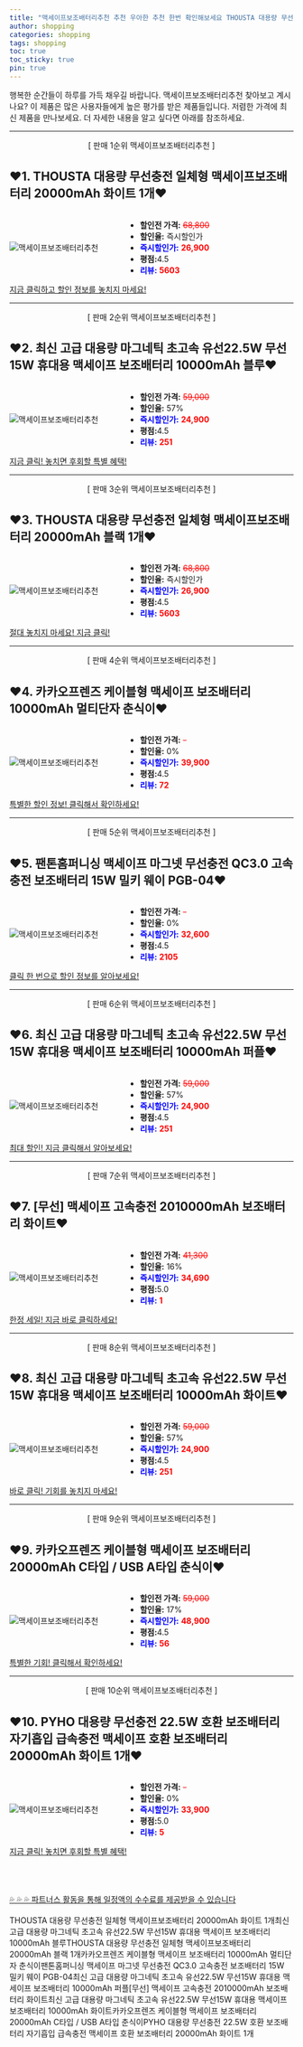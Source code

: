 ```yaml
---
title: "맥세이프보조배터리추천 추천 우아한 추천 한번 확인해보세요 THOUSTA 대용량 무선충전 일체형 맥세이프보조배터리"
author: shopping
categories: shopping
tags: shopping
toc: true
toc_sticky: true
pin: true
---
```

행복한 순간들이 하루를 가득 채우길 바랍니다. 맥세이프보조배터리추천 찾아보고 계시나요? 이 제품은 많은 사용자들에게 높은 평가를 받은 제품들입니다. 저렴한 가격에 최신 제품을 만나보세요. 더 자세한 내용을 알고 싶다면 아래를 참조하세요.

---
<p class="toplist" style="margin: 0 auto; display: block; width: fit-content;">[ 판매 1순위 맥세이프보조배터리추천 ]</p>

<h2><strong>❤️1. THOUSTA 대용량 무선충전 일체형 맥세이프보조배터리 20000mAh 화이트 1개❤️</strong></h2>

<div style="display: flex; align-items: center;">
    <div style="flex: 0.4;">
        <img src="https://thumbnail8.coupangcdn.com/thumbnails/remote/230x230ex/image/vendor_inventory/5c78/8dfb14f42ba66f57e066e400b62554afa0e9af07b833238146703653bb4a.jpg" alt="맥세이프보조배터리추천" style="max-width: 100%;">
    </div>
    <div style="flex: 0.6; margin-left: 10px;">
        <ul>
            <li><strong>할인전 가격:</strong> <del style="color: red;">68,800</del></li>
            <li><strong>할인율:</strong> 즉시할인가</li>
            <li><span style='color:blue'><strong>즉시할인가:</strong></span> <span style='color:red'><strong>26,900</strong></span></li>
            <li><strong>평점:</strong>4.5</li>
            <li><span style='color:blue'><strong>리뷰:</strong></span> <span style='color:red'><strong>5603</strong></span></li>
        </ul>
    </div>
</div>
<div class="center">
    <a href="https://William4Davisa.github.io?lptag=AF9450613&subid=githubio&pageKey=7194307038&traceid=V0-153&itemId=18171041798&vendorItemId=85918843486" class="myButton">
        지금 클릭하고 할인 정보를 놓치지 마세요!
    </a>
</div>


---
<p class="toplist" style="margin: 0 auto; display: block; width: fit-content;">[ 판매 2순위 맥세이프보조배터리추천 ]</p>

<h2><strong>❤️2. 최신 고급 대용량 마그네틱 초고속 유선22.5W 무선15W 휴대용 맥세이프 보조배터리 10000mAh 블루❤️</strong></h2>

<div style="display: flex; align-items: center;">
    <div style="flex: 0.4;">
        <img src="https://thumbnail8.coupangcdn.com/thumbnails/remote/230x230ex/image/vendor_inventory/6b84/6b18af092df26fa085ca99d813622b9606d1f8d67d6f1c566374907dda6d.jpg" alt="맥세이프보조배터리추천" style="max-width: 100%;">
    </div>
    <div style="flex: 0.6; margin-left: 10px;">
        <ul>
            <li><strong>할인전 가격:</strong> <del style="color: red;">59,000</del></li>
            <li><strong>할인율:</strong> 57%</li>
            <li><span style='color:blue'><strong>즉시할인가:</strong></span> <span style='color:red'><strong>24,900</strong></span></li>
            <li><strong>평점:</strong>4.5</li>
            <li><span style='color:blue'><strong>리뷰:</strong></span> <span style='color:red'><strong>251</strong></span></li>
        </ul>
    </div>
</div>
<div class="center">
    <a href="https://William4Davisa.github.io?lptag=AF9450613&subid=githubio&pageKey=7832220837&traceid=V0-153&itemId=21303423193&vendorItemId=88363090348" class="myButton">
        지금 클릭! 놓치면 후회할 특별 혜택!
    </a>
</div>


---
<p class="toplist" style="margin: 0 auto; display: block; width: fit-content;">[ 판매 3순위 맥세이프보조배터리추천 ]</p>

<h2><strong>❤️3. THOUSTA 대용량 무선충전 일체형 맥세이프보조배터리 20000mAh 블랙 1개❤️</strong></h2>

<div style="display: flex; align-items: center;">
    <div style="flex: 0.4;">
        <img src="https://thumbnail8.coupangcdn.com/thumbnails/remote/230x230ex/image/vendor_inventory/5413/a463754c3cd62af7b1ebadf96e4e84a8808b339b591fe799326527c61e42.jpg" alt="맥세이프보조배터리추천" style="max-width: 100%;">
    </div>
    <div style="flex: 0.6; margin-left: 10px;">
        <ul>
            <li><strong>할인전 가격:</strong> <del style="color: red;">68,800</del></li>
            <li><strong>할인율:</strong> 즉시할인가</li>
            <li><span style='color:blue'><strong>즉시할인가:</strong></span> <span style='color:red'><strong>26,900</strong></span></li>
            <li><strong>평점:</strong>4.5</li>
            <li><span style='color:blue'><strong>리뷰:</strong></span> <span style='color:red'><strong>5603</strong></span></li>
        </ul>
    </div>
</div>
<div class="center">
    <a href="https://William4Davisa.github.io?lptag=AF9450613&subid=githubio&pageKey=7194307038&traceid=V0-153&itemId=18171041789&vendorItemId=85918843511" class="myButton">
        절대 놓치지 마세요! 지금 클릭!
    </a>
</div>


---
<p class="toplist" style="margin: 0 auto; display: block; width: fit-content;">[ 판매 4순위 맥세이프보조배터리추천 ]</p>

<h2><strong>❤️4. 카카오프렌즈 케이블형 맥세이프 보조배터리 10000mAh 멀티단자 춘식이❤️</strong></h2>

<div style="display: flex; align-items: center;">
    <div style="flex: 0.4;">
        <img src="https://thumbnail8.coupangcdn.com/thumbnails/remote/230x230ex/image/retail/images/2024/02/09/17/5/3689fa5a-a62a-460d-a863-d60d55e839b7.jpg" alt="맥세이프보조배터리추천" style="max-width: 100%;">
    </div>
    <div style="flex: 0.6; margin-left: 10px;">
        <ul>
            <li><strong>할인전 가격:</strong> <del style="color: red;">-</del></li>
            <li><strong>할인율:</strong> 0%</li>
            <li><span style='color:blue'><strong>즉시할인가:</strong></span> <span style='color:red'><strong>39,900</strong></span></li>
            <li><strong>평점:</strong>4.5</li>
            <li><span style='color:blue'><strong>리뷰:</strong></span> <span style='color:red'><strong>72</strong></span></li>
        </ul>
    </div>
</div>
<div class="center">
    <a href="https://William4Davisa.github.io?lptag=AF9450613&subid=githubio&pageKey=7887276666&traceid=V0-153&itemId=21583411887&vendorItemId=88634989653" class="myButton">
        특별한 할인 정보! 클릭해서 확인하세요!
    </a>
</div>


---
<p class="toplist" style="margin: 0 auto; display: block; width: fit-content;">[ 판매 5순위 맥세이프보조배터리추천 ]</p>

<h2><strong>❤️5. 팬톤홈퍼니싱 맥세이프 마그넷 무선충전 QC3.0 고속충전 보조배터리 15W 밀키 웨이 PGB-04❤️</strong></h2>

<div style="display: flex; align-items: center;">
    <div style="flex: 0.4;">
        <img src="https://thumbnail9.coupangcdn.com/thumbnails/remote/230x230ex/image/retail/images/460795600709807-85755b41-5342-495d-baf1-57fd8fe7990c.jpg" alt="맥세이프보조배터리추천" style="max-width: 100%;">
    </div>
    <div style="flex: 0.6; margin-left: 10px;">
        <ul>
            <li><strong>할인전 가격:</strong> <del style="color: red;">-</del></li>
            <li><strong>할인율:</strong> 0%</li>
            <li><span style='color:blue'><strong>즉시할인가:</strong></span> <span style='color:red'><strong>32,600</strong></span></li>
            <li><strong>평점:</strong>4.5</li>
            <li><span style='color:blue'><strong>리뷰:</strong></span> <span style='color:red'><strong>2105</strong></span></li>
        </ul>
    </div>
</div>
<div class="center">
    <a href="https://William4Davisa.github.io?lptag=AF9450613&subid=githubio&pageKey=6939425040&traceid=V0-153&itemId=16822006852&vendorItemId=79664169294" class="myButton">
        클릭 한 번으로 할인 정보를 알아보세요!
    </a>
</div>


---
<p class="toplist" style="margin: 0 auto; display: block; width: fit-content;">[ 판매 6순위 맥세이프보조배터리추천 ]</p>

<h2><strong>❤️6. 최신 고급 대용량 마그네틱 초고속 유선22.5W 무선15W 휴대용 맥세이프 보조배터리 10000mAh 퍼플❤️</strong></h2>

<div style="display: flex; align-items: center;">
    <div style="flex: 0.4;">
        <img src="https://thumbnail6.coupangcdn.com/thumbnails/remote/230x230ex/image/vendor_inventory/989b/05c13b03229dbf2cf017ab372e3eff23d68eb1a113e7cc43f3e3ba405a18.jpg" alt="맥세이프보조배터리추천" style="max-width: 100%;">
    </div>
    <div style="flex: 0.6; margin-left: 10px;">
        <ul>
            <li><strong>할인전 가격:</strong> <del style="color: red;">59,000</del></li>
            <li><strong>할인율:</strong> 57%</li>
            <li><span style='color:blue'><strong>즉시할인가:</strong></span> <span style='color:red'><strong>24,900</strong></span></li>
            <li><strong>평점:</strong>4.5</li>
            <li><span style='color:blue'><strong>리뷰:</strong></span> <span style='color:red'><strong>251</strong></span></li>
        </ul>
    </div>
</div>
<div class="center">
    <a href="https://William4Davisa.github.io?lptag=AF9450613&subid=githubio&pageKey=7832220837&traceid=V0-153&itemId=21303423196&vendorItemId=88363090344" class="myButton">
        최대 할인! 지금 클릭해서 알아보세요!
    </a>
</div>


---
<p class="toplist" style="margin: 0 auto; display: block; width: fit-content;">[ 판매 7순위 맥세이프보조배터리추천 ]</p>

<h2><strong>❤️7. [무선] 맥세이프 고속충전 2010000mAh 보조배터리 화이트❤️</strong></h2>

<div style="display: flex; align-items: center;">
    <div style="flex: 0.4;">
        <img src="https://thumbnail7.coupangcdn.com/thumbnails/remote/230x230ex/image/vendor_inventory/8ce2/aa7984a84d7317a8152ce9fb15c61900dc62398c00eecabdf71264053541.png" alt="맥세이프보조배터리추천" style="max-width: 100%;">
    </div>
    <div style="flex: 0.6; margin-left: 10px;">
        <ul>
            <li><strong>할인전 가격:</strong> <del style="color: red;">41,300</del></li>
            <li><strong>할인율:</strong> 16%</li>
            <li><span style='color:blue'><strong>즉시할인가:</strong></span> <span style='color:red'><strong>34,690</strong></span></li>
            <li><strong>평점:</strong>5.0</li>
            <li><span style='color:blue'><strong>리뷰:</strong></span> <span style='color:red'><strong>1</strong></span></li>
        </ul>
    </div>
</div>
<div class="center">
    <a href="https://William4Davisa.github.io?lptag=AF9450613&subid=githubio&pageKey=6988488204&traceid=V0-153&itemId=17096142607&vendorItemId=90639884883" class="myButton">
        한정 세일! 지금 바로 클릭하세요!
    </a>
</div>


---
<p class="toplist" style="margin: 0 auto; display: block; width: fit-content;">[ 판매 8순위 맥세이프보조배터리추천 ]</p>

<h2><strong>❤️8. 최신 고급 대용량 마그네틱 초고속 유선22.5W 무선15W 휴대용 맥세이프 보조배터리 10000mAh 화이트❤️</strong></h2>

<div style="display: flex; align-items: center;">
    <div style="flex: 0.4;">
        <img src="https://thumbnail10.coupangcdn.com/thumbnails/remote/230x230ex/image/vendor_inventory/b1d9/722b32644a900fc34c5b90d1d15a5ff2761501088ccacf33500ad90a74c4.jpg" alt="맥세이프보조배터리추천" style="max-width: 100%;">
    </div>
    <div style="flex: 0.6; margin-left: 10px;">
        <ul>
            <li><strong>할인전 가격:</strong> <del style="color: red;">59,000</del></li>
            <li><strong>할인율:</strong> 57%</li>
            <li><span style='color:blue'><strong>즉시할인가:</strong></span> <span style='color:red'><strong>24,900</strong></span></li>
            <li><strong>평점:</strong>4.5</li>
            <li><span style='color:blue'><strong>리뷰:</strong></span> <span style='color:red'><strong>251</strong></span></li>
        </ul>
    </div>
</div>
<div class="center">
    <a href="https://William4Davisa.github.io?lptag=AF9450613&subid=githubio&pageKey=7832220837&traceid=V0-153&itemId=21303423195&vendorItemId=88363090345" class="myButton">
        바로 클릭! 기회를 놓치지 마세요!
    </a>
</div>


---
<p class="toplist" style="margin: 0 auto; display: block; width: fit-content;">[ 판매 9순위 맥세이프보조배터리추천 ]</p>

<h2><strong>❤️9. 카카오프렌즈 케이블형 맥세이프 보조배터리 20000mAh C타입 / USB A타입 춘식이❤️</strong></h2>

<div style="display: flex; align-items: center;">
    <div style="flex: 0.4;">
        <img src="https://thumbnail10.coupangcdn.com/thumbnails/remote/230x230ex/image/retail/images/2024/03/13/14/6/21ffe31d-b61f-47a1-ae54-f7f6fd508ddb.png" alt="맥세이프보조배터리추천" style="max-width: 100%;">
    </div>
    <div style="flex: 0.6; margin-left: 10px;">
        <ul>
            <li><strong>할인전 가격:</strong> <del style="color: red;">59,000</del></li>
            <li><strong>할인율:</strong> 17%</li>
            <li><span style='color:blue'><strong>즉시할인가:</strong></span> <span style='color:red'><strong>48,900</strong></span></li>
            <li><strong>평점:</strong>4.5</li>
            <li><span style='color:blue'><strong>리뷰:</strong></span> <span style='color:red'><strong>56</strong></span></li>
        </ul>
    </div>
</div>
<div class="center">
    <a href="https://William4Davisa.github.io?lptag=AF9450613&subid=githubio&pageKey=7956253294&traceid=V0-153&itemId=21982511077&vendorItemId=89030132029" class="myButton">
        특별한 기회! 클릭해서 확인하세요!
    </a>
</div>


---
<p class="toplist" style="margin: 0 auto; display: block; width: fit-content;">[ 판매 10순위 맥세이프보조배터리추천 ]</p>

<h2><strong>❤️10. PYHO 대용량 무선충전 22.5W 호환 보조배터리 자기흡입 급속충전 맥세이프 호환 보조배터리 20000mAh 화이트 1개❤️</strong></h2>

<div style="display: flex; align-items: center;">
    <div style="flex: 0.4;">
        <img src="https://thumbnail10.coupangcdn.com/thumbnails/remote/230x230ex/image/vendor_inventory/6831/24cd75467ef4eb7ea218467d18d342ff7d8682076ed4ce9109a83c5d90e8.jpg" alt="맥세이프보조배터리추천" style="max-width: 100%;">
    </div>
    <div style="flex: 0.6; margin-left: 10px;">
        <ul>
            <li><strong>할인전 가격:</strong> <del style="color: red;">-</del></li>
            <li><strong>할인율:</strong> 0%</li>
            <li><span style='color:blue'><strong>즉시할인가:</strong></span> <span style='color:red'><strong>33,900</strong></span></li>
            <li><strong>평점:</strong>5.0</li>
            <li><span style='color:blue'><strong>리뷰:</strong></span> <span style='color:red'><strong>5</strong></span></li>
        </ul>
    </div>
</div>
<div class="center">
    <a href="https://William4Davisa.github.io?lptag=AF9450613&subid=githubio&pageKey=8176991412&traceid=V0-153&itemId=23369358999&vendorItemId=90598715177" class="myButton">
        지금 클릭! 놓치면 후회할 특별 혜택!
    </a>
</div>

<br><br><br>[💦 💦 💦 파트너스 활동을 통해 일정액의 수수료를 제공받을 수 있습니다](https://link.coupang.com/a/bcpT2c)<br><br>THOUSTA 대용량 무선충전 일체형 맥세이프보조배터리 20000mAh 화이트 1개최신 고급 대용량 마그네틱 초고속 유선22.5W 무선15W 휴대용 맥세이프 보조배터리 10000mAh 블루THOUSTA 대용량 무선충전 일체형 맥세이프보조배터리 20000mAh 블랙 1개카카오프렌즈 케이블형 맥세이프 보조배터리 10000mAh 멀티단자 춘식이팬톤홈퍼니싱 맥세이프 마그넷 무선충전 QC3.0 고속충전 보조배터리 15W 밀키 웨이 PGB-04최신 고급 대용량 마그네틱 초고속 유선22.5W 무선15W 휴대용 맥세이프 보조배터리 10000mAh 퍼플[무선] 맥세이프 고속충전 2010000mAh 보조배터리 화이트최신 고급 대용량 마그네틱 초고속 유선22.5W 무선15W 휴대용 맥세이프 보조배터리 10000mAh 화이트카카오프렌즈 케이블형 맥세이프 보조배터리 20000mAh C타입 / USB A타입 춘식이PYHO 대용량 무선충전 22.5W 호환 보조배터리 자기흡입 급속충전 맥세이프 호환 보조배터리 20000mAh 화이트 1개